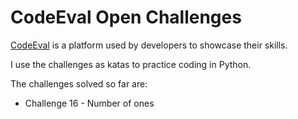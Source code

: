 # CodeEval Open Challenges

[CodeEval](https://www.codeeval.com/) is a platform used by developers to showcase their skills. 

I use the challenges as katas to practice coding in Python. 

The challenges solved so far are: 

- Challenge 16 - Number of ones
 
